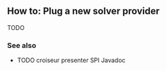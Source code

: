 <!--
SPDX-FileCopyrightText: 2023 Antoine Belvire
SPDX-License-Identifier: GPL-3.0-or-later
-->

## How to: Plug a new solver provider

TODO

### See also

- TODO croiseur presenter SPI Javadoc
